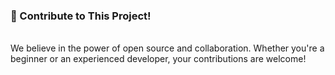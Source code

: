 <h3>🚀 Contribute to This Project!</h3> <br/> 
We believe in the power of open source and collaboration. Whether you're a beginner or an experienced developer, your contributions are welcome!